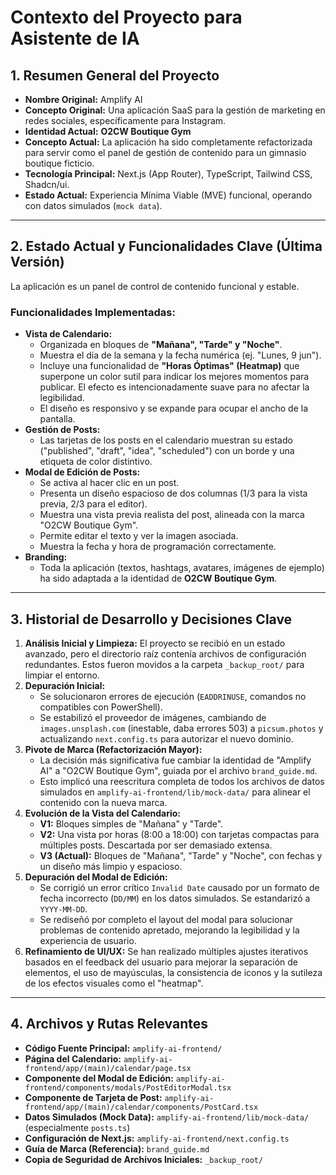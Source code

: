 # Contexto del Proyecto para Asistente de IA

## 1. Resumen General del Proyecto

-   **Nombre Original:** Amplify AI
-   **Concepto Original:** Una aplicación SaaS para la gestión de marketing en redes sociales, específicamente para Instagram.
-   **Identidad Actual:** **O2CW Boutique Gym**
-   **Concepto Actual:** La aplicación ha sido completamente refactorizada para servir como el panel de gestión de contenido para un gimnasio boutique ficticio.
-   **Tecnología Principal:** Next.js (App Router), TypeScript, Tailwind CSS, Shadcn/ui.
-   **Estado Actual:** Experiencia Mínima Viable (MVE) funcional, operando con datos simulados (`mock data`).

---

## 2. Estado Actual y Funcionalidades Clave (Última Versión)

La aplicación es un panel de control de contenido funcional y estable.

### Funcionalidades Implementadas:

-   **Vista de Calendario:**
    -   Organizada en bloques de **"Mañana", "Tarde" y "Noche"**.
    -   Muestra el día de la semana y la fecha numérica (ej. "Lunes, 9 jun").
    -   Incluye una funcionalidad de **"Horas Óptimas" (Heatmap)** que superpone un color sutil para indicar los mejores momentos para publicar. El efecto es intencionadamente suave para no afectar la legibilidad.
    -   El diseño es responsivo y se expande para ocupar el ancho de la pantalla.
-   **Gestión de Posts:**
    -   Las tarjetas de los posts en el calendario muestran su estado ("published", "draft", "idea", "scheduled") con un borde y una etiqueta de color distintivo.
-   **Modal de Edición de Posts:**
    -   Se activa al hacer clic en un post.
    -   Presenta un diseño espacioso de dos columnas (1/3 para la vista previa, 2/3 para el editor).
    -   Muestra una vista previa realista del post, alineada con la marca "O2CW Boutique Gym".
    -   Permite editar el texto y ver la imagen asociada.
    -   Muestra la fecha y hora de programación correctamente.
-   **Branding:**
    -   Toda la aplicación (textos, hashtags, avatares, imágenes de ejemplo) ha sido adaptada a la identidad de **O2CW Boutique Gym**.

---

## 3. Historial de Desarrollo y Decisiones Clave

1.  **Análisis Inicial y Limpieza:** El proyecto se recibió en un estado avanzado, pero el directorio raíz contenía archivos de configuración redundantes. Estos fueron movidos a la carpeta `_backup_root/` para limpiar el entorno.
2.  **Depuración Inicial:**
    -   Se solucionaron errores de ejecución (`EADDRINUSE`, comandos no compatibles con PowerShell).
    -   Se estabilizó el proveedor de imágenes, cambiando de `images.unsplash.com` (inestable, daba errores 503) a `picsum.photos` y actualizando `next.config.ts` para autorizar el nuevo dominio.
3.  **Pivote de Marca (Refactorización Mayor):**
    -   La decisión más significativa fue cambiar la identidad de "Amplify AI" a "O2CW Boutique Gym", guiada por el archivo `brand_guide.md`.
    -   Esto implicó una reescritura completa de todos los archivos de datos simulados en `amplify-ai-frontend/lib/mock-data/` para alinear el contenido con la nueva marca.
4.  **Evolución de la Vista del Calendario:**
    -   **V1:** Bloques simples de "Mañana" y "Tarde".
    -   **V2:** Una vista por horas (8:00 a 18:00) con tarjetas compactas para múltiples posts. Descartada por ser demasiado extensa.
    -   **V3 (Actual):** Bloques de "Mañana", "Tarde" y "Noche", con fechas y un diseño más limpio y espacioso.
5.  **Depuración del Modal de Edición:**
    -   Se corrigió un error crítico `Invalid Date` causado por un formato de fecha incorrecto (`DD/MM`) en los datos simulados. Se estandarizó a `YYYY-MM-DD`.
    -   Se rediseñó por completo el layout del modal para solucionar problemas de contenido apretado, mejorando la legibilidad y la experiencia de usuario.
6.  **Refinamiento de UI/UX:** Se han realizado múltiples ajustes iterativos basados en el feedback del usuario para mejorar la separación de elementos, el uso de mayúsculas, la consistencia de iconos y la sutileza de los efectos visuales como el "heatmap".

---

## 4. Archivos y Rutas Relevantes

-   **Código Fuente Principal:** `amplify-ai-frontend/`
-   **Página del Calendario:** `amplify-ai-frontend/app/(main)/calendar/page.tsx`
-   **Componente del Modal de Edición:** `amplify-ai-frontend/components/modals/PostEditorModal.tsx`
-   **Componente de Tarjeta de Post:** `amplify-ai-frontend/app/(main)/calendar/components/PostCard.tsx`
-   **Datos Simulados (Mock Data):** `amplify-ai-frontend/lib/mock-data/` (especialmente `posts.ts`)
-   **Configuración de Next.js:** `amplify-ai-frontend/next.config.ts`
-   **Guía de Marca (Referencia):** `brand_guide.md`
-   **Copia de Seguridad de Archivos Iniciales:** `_backup_root/` 